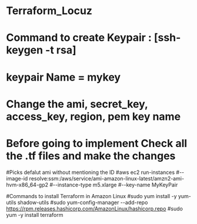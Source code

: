 # Terraform_Locuz
# Command to create Keypair : [ssh-keygen -t rsa]
# keypair Name = mykey
# Change the ami, secret_key, access_key, region, pem key name
# Before going to implement Check all the .tf files and make the changes


#Picks defalut ami without mentioning the ID
#aws ec2 run-instances 
    #--image-id resolve:ssm:/aws/service/ami-amazon-linux-latest/amzn2-ami-hvm-x86_64-gp2 
    #--instance-type m5.xlarge 
    #--key-name MyKeyPair
    
    
#Commands to install Terraform in Amazon Linux
#sudo yum install -y yum-utils shadow-utils
#sudo yum-config-manager --add-repo https://rpm.releases.hashicorp.com/AmazonLinux/hashicorp.repo
#sudo yum -y install terraform
